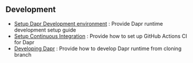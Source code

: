 ## Development

* [Setup Dapr Development environment](./setup-dapr-development-env.md) : Provide Dapr runtime development setup guide
* [Setup Continuous Integration](./setup-ci.md) : Provide how to set up GitHub Actions CI for Dapr
* [Developing Dapr](./developing-dapr.md) : Provide how to develop Dapr runtime from cloning branch
